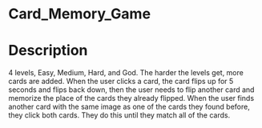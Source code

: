 # Card_Memory_Game 
# Description
4 levels, Easy, Medium, Hard, and God.
The harder the levels get, more cards are added.
When the user clicks a card, the card flips up for 5 seconds and flips back down, then the user needs to flip another card and memorize the place of the cards they already flipped. 
When the user finds another card with the same image as one of the cards they found before, they click both cards.
They do this until they match all of the cards.
